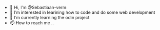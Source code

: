 - 👋 Hi, I’m @Sebastiaan-verm
- 👀 I’m interested in learining how to code and do some web development
- 🌱 I’m currently learning the odin project
- 📫 How to reach me .. 

<!---
Sebastiaan-verm/Sebastiaan-verm is a ✨ special ✨ repository because its `README.md` (this file) appears on your GitHub profile.
You can click the Preview link to take a look at your changes.
--->
